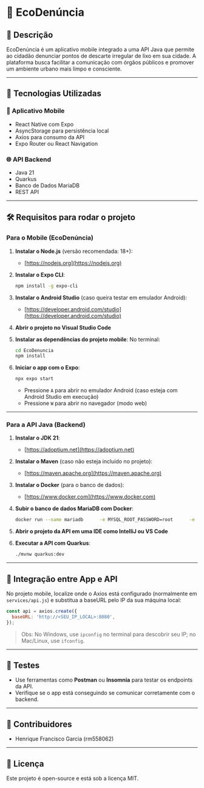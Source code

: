 
# 🌱 EcoDenúncia

## 📖 Descrição
EcoDenúncia é um aplicativo mobile integrado a uma API Java que permite ao cidadão denunciar pontos de descarte irregular de lixo em sua cidade. A plataforma busca facilitar a comunicação com órgãos públicos e promover um ambiente urbano mais limpo e consciente.

---

## 🧩 Tecnologias Utilizadas

### 📱 Aplicativo Mobile
- React Native com Expo
- AsyncStorage para persistência local
- Axios para consumo da API
- Expo Router ou React Navigation

### 🌐 API Backend
- Java 21
- Quarkus
- Banco de Dados MariaDB
- REST API

---

## 🛠️ Requisitos para rodar o projeto

### Para o Mobile (EcoDenúncia)

1. **Instalar o Node.js** (versão recomendada: 18+):
   - [https://nodejs.org](https://nodejs.org)

2. **Instalar o Expo CLI**:
   ```bash
   npm install -g expo-cli
   ```

3. **Instalar o Android Studio** (caso queira testar em emulador Android):
   - [https://developer.android.com/studio](https://developer.android.com/studio)

4. **Abrir o projeto no Visual Studio Code**

5. **Instalar as dependências do projeto mobile**:
   No terminal:
   ```bash
   cd EcoDenuncia
   npm install
   ```

6. **Iniciar o app com o Expo**:
   ```bash
   npx expo start
   ```

   - Pressione `A` para abrir no emulador Android (caso esteja com Android Studio em execução)
   - Pressione `W` para abrir no navegador (modo web)

---

### Para a API Java (Backend)

1. **Instalar o JDK 21**:
   - [https://adoptium.net](https://adoptium.net)

2. **Instalar o Maven** (caso não esteja incluído no projeto):
   - [https://maven.apache.org](https://maven.apache.org)

3. **Instalar o Docker** (para o banco de dados):
   - [https://www.docker.com](https://www.docker.com)

4. **Subir o banco de dados MariaDB com Docker**:
   ```bash
   docker run --name mariadb      -e MYSQL_ROOT_PASSWORD=root      -e MYSQL_DATABASE=eco_db      -p 3306:3306      -d mariadb
   ```

5. **Abrir o projeto da API em uma IDE como IntelliJ ou VS Code**

6. **Executar a API com Quarkus**:
   ```bash
   ./mvnw quarkus:dev
   ```

---

## 🔗 Integração entre App e API

No projeto mobile, localize onde o Axios está configurado (normalmente em `services/api.js`) e substitua a baseURL pelo IP da sua máquina local:

```js
const api = axios.create({
  baseURL: 'http://<SEU_IP_LOCAL>:8080',
});
```

> Obs: No Windows, use `ipconfig` no terminal para descobrir seu IP; no Mac/Linux, use `ifconfig`.

---

## 🧪 Testes

- Use ferramentas como **Postman** ou **Insomnia** para testar os endpoints da API.
- Verifique se o app está conseguindo se comunicar corretamente com o backend.

---

## 👥 Contribuidores

- Henrique Francisco Garcia (rm558062)

---

## 📄 Licença

Este projeto é open-source e está sob a licença MIT.
